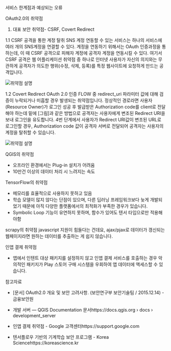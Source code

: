 서비스 한계점과 예상되는 오류

OAuth2.0의 취약점

1. 대표 보안 취약점- CSRF, Covert Redirect

1.1 CSRF 공격을 통한 계정 탈취
SNS 계정 연동할 수 있는 서비스는 하나의 서비스에 여러 개의 SNS계정을 연결할 수 있다.
계정을 연동하기 위해서는 OAuth 인증과정을 통하는데, 이 때 CSRF 공격으로 피해자 계정에 공격자 계정을 연동시킬 수 있다. 
  여기서 CSRF 공격은 웹 어플리케이션 취약점 중 하나로 인터넷 사용자가 자신의 의지와는 무관하게 공격자가 의도한 행위(수정, 삭제, 등록)를 특정 웹사이트에 요청하게 만드는 공격입니다.

  ![취약점 설명](image01.png)

  1.2 Covert Redirect
OAuth 2.0 인증 FLOW 중 redirect_uri 파라미터 값에 대해 검증이 누락되거나 미흡할 경우 발생되는 취약점입니다.
정상적인 경로라면 사용자(Resource Owner)가 로그인 성공 후 발급받은 Authorization code를 client로 전달해야 하는데 밑에 [그림]과 같은 방법으로 공격자는 사용자에게 변조된 Redirect URI을 보내 로그인을 유도합니다. 4번 단계에서 사용자가 Redirect URI값이 변조된 URL로 로그인할 경우, Authorization code 값이 공격자 서버로 전달되어 공격자는 사용자의 계정을 탈취할 수 있습니다.

  ![취약점 설명](image02.png)

  

QGIS의 취약점
- 오프라인 환경에서는 Plug-in 설치가 어려움
- 10만건 이상의 데이터 처리 시 느려지는 속도

TensorFlow의 취약점
- 메모리를 효율적으로 사용하지 못하고 있음
- 학습 모델이 많지 않다는 단점이 있으며, 다른 딥러닝 프레임워크보다 늦게 개발되었기 때문에 아직 다양한 플랫폼에서의 최적화가 부족한 경우가 있습니다.
- Symbolic Loop 기능이 유연하지 못하며, 함수가 있어도 텐서 타입으로만 적용해야함

scrapy의 취약점
javascript 지원이 힘들다는 건데요, ajax/pjax로 데이터가 갱신되는 웹페이지라면 원하는 데이터를 추출하는 게 쉽지 않습니다.


인앱 결제 취약점

- 앱에서 인텐트 대상 패키지를 설정하지 않고 인앱 결제 서비스를 호출하는 경우 악의적인 패키지가 Play 스토어 구매 시스템을 우회하여 앱 데이터에 액세스할 수 있습니다.




참고자료 
- [문서] OAuth2.0 개요 및 보안 고려사항. (보안연구부 보안기술팀 / 2015.12.14) - 금융보안원

- 개발 서버 — QGIS Documentation 문서https://docs.qgis.org › docs › development_server

-  인앱 결제 취약점 - Google 고객센터https://support.google.com
- 텐서플로우 기반의 기계학습 보안 프로그램 - Korea Sciencehttps://koreascience.kr 
